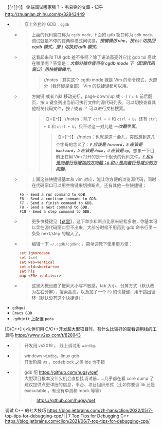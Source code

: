 
【[:star:][`*`]】 终端调试哪家强？ - 韦易笑的文章 - 知乎 http://zhuanlan.zhihu.com/p/32843449
- > 穿上外套的 GDB：`cgdb`
  * > 上面的代码窗口称为 `cgdb mode`, 下面的 gdb 窗口称为 `gdb mode`，调试就是不停的在两种模式间切换，***按键模仿 vim，按 `ESC` 切换回 cgdb 模式，按 `i` 切换到 gdb 模式***。
  * > 这看起来和 TUI gdb 差不多啊？除了语法高亮外它比 gdb tui 高效在哪里呢？答案是：***大部分操作皆可在 cgdb mode 下（即源代码窗口）用快捷键操作***。
    >> //notes：其实这个 cgdb mode 就是 Vim 的命令模式，大部分（我怀疑是全部） Vim 的快捷键都可以用。
  * > 方向键 或者 hjkl 移动光标，page-down/up 或 `c-f` / `c-b` 前后翻页，按 o 键会列出当前可执行文件的源代码列表，可以切换查看其他相关代码文件，按 / 或者 ？ 可以进行文档搜索。
    >> 【[:star:][`*`]】 //notes：除了 `ctrl + F` 和 `ctrl + B`，还有 `ctrl + D` 和 `ctrl + U`，只不过这一对儿是 ***一次翻半页***。
    >>> 【[:star:][`*`]】 //notes：也就是这一会儿，突然想到这几个字母的含义了：***`F` 应该是 `forward`，`B` 应该是 `backward`，`D` 应该是 `down`，`U` 应该是 `up`***。想象一下目前正在用 Vim 打开的是一个很长的代码文件。***<ins>`F` 和 `D` 是向着行号增加的方向翻；`B` 和 `U` 是向着行号减少的方向翻</ins>***。
  * > 上面这些快捷键基本和 vim 对应，能让你方便的浏览源代码，同时在代码窗口可以用空格键来切换断点，还有其他一些快捷键：
    ```console
    F5 - Send a run command to GDB.
    F6 - Send a continue command to GDB.
    F7 - Send a finish command to GDB.
    F8 - Send a next command to GDB.
    F10 - Send a step command to GDB.
    ```
  * > 更多快捷键见【[这里](https://cgdb.github.io/docs/cgdb.html#CGDB-Mode)】，这下单步和断点比原来轻松多啦，你基本可以呆在源代码窗口里不出来，大部分时候不用再到 gdb 命令行里一条条 next/step 的输入了。
  * > 编辑一下 `~/.cgdb/cgdbrc` ，简单调教下使用更方便：
    ```conf
    set ignorecase
    set ts=4
    set wso=vertical
    set eld=shortarrow
    set hls
    map <F9> :until<cr>
    ```
  * > 这里大概设置了搜索大小写不敏感，tab 大小，分屏方式（默认改为左右分屏），搜索高亮，以及加了一个 `F9` 的快捷键，用于跳出循环（默认没有这个快捷键）：
- `gdbgui`
- `Emacs GDB`
- `.gdbinit` 上配置 `peda`

[C/C++] 小伙伴们用 C/C++开发超大型项目时，有什么比较好的查看调用栈的工具吗 https://www.v2ex.com/t/828043
- > 开发用 vs2019 。 线上调试用 `windbg`.
- > windows `windbg`，linux gdb <br> 开发阶段 vs ，codeblock 之类 ide 也不错
- > gdb 配 https://github.com/hugsy/gef <br> 大型项目根本没什么机会直接挂调试器……几乎都在看 core dump 了 <br> 建议提供点更详细的信息，平台、项目组织形式（比如你要调 lib 还是 executable ，有没有单测和 mock 等等）
  >> https://github.com/hugsy/gef

调试 C++ 的七大技巧 https://blog.jetbrains.com/zh-hans/clion/2022/05/7-top-tips-for-debugging-cpp/ || 7 Top Tips for Debugging C++ https://blog.jetbrains.com/clion/2021/06/7-top-tips-for-debugging-cpp/
